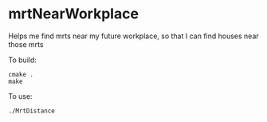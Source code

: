 # mrtNearWorkplace
Helps me find mrts near my future workplace, so that I can find houses near those mrts

To build:
```
cmake .
make
```
To use:
```
./MrtDistance
```
